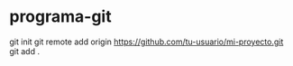# programa-git
git init
git remote add origin https://github.com/tu-usuario/mi-proyecto.git
git add .

